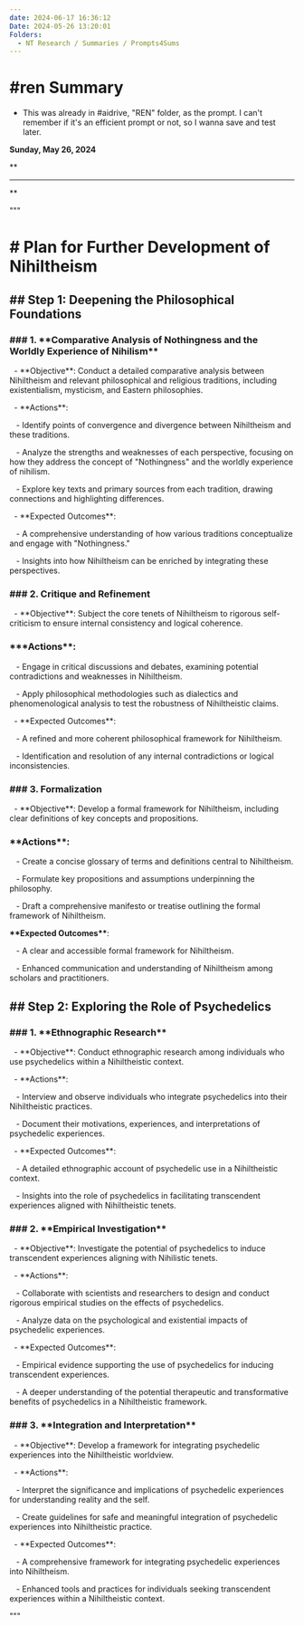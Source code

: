 ```yaml
---
date: 2024-06-17 16:36:12
Date: 2024-05-26 13:20:01
Folders:
  - NT Research / Summaries / Prompts4Sums
---
```


# #ren Summary

- This was already in #aidrive, "REN" folder, as the prompt. I can't remember if it's an efficient prompt or not, so I wanna save and test later.

**Sunday, May 26, 2024**

**

* * *

**

"""

# \# Plan for Further Development of Nihiltheism

  

## \## Step 1: Deepening the Philosophical Foundations

  

### \### 1. \*\*Comparative Analysis of Nothingness and the Worldly Experience of Nihilism\*\*

  - \*\*Objective\*\*: Conduct a detailed comparative analysis between Nihiltheism and relevant philosophical and religious traditions, including existentialism, mysticism, and Eastern philosophies.

  - \*\*Actions\*\*:

   - Identify points of convergence and divergence between Nihiltheism and these traditions.

   - Analyze the strengths and weaknesses of each perspective, focusing on how they address the concept of "Nothingness" and the worldly experience of nihilism.

   - Explore key texts and primary sources from each tradition, drawing connections and highlighting differences.

  - \*\*Expected Outcomes\*\*:

   - A comprehensive understanding of how various traditions conceptualize and engage with "Nothingness."

   - Insights into how Nihiltheism can be enriched by integrating these perspectives.

  

### \### 2. Critique and Refinement

  - \*\*Objective\*\*: Subject the core tenets of Nihiltheism to rigorous self-criticism to ensure internal consistency and logical coherence.

### \*\*\*Actions\*\*:

   - Engage in critical discussions and debates, examining potential contradictions and weaknesses in Nihiltheism.

   - Apply philosophical methodologies such as dialectics and phenomenological analysis to test the robustness of Nihiltheistic claims.

  - \*\*Expected Outcomes\*\*:

   - A refined and more coherent philosophical framework for Nihiltheism.

   - Identification and resolution of any internal contradictions or logical inconsistencies.

  

### \### 3. Formalization

  - \*\*Objective\*\*: Develop a formal framework for Nihiltheism, including clear definitions of key concepts and propositions.

### \*\*Actions\*\*:

   - Create a concise glossary of terms and definitions central to Nihiltheism.

   - Formulate key propositions and assumptions underpinning the philosophy.

   - Draft a comprehensive manifesto or treatise outlining the formal framework of Nihiltheism.

**\*\*Expected Outcomes\*\***:

   - A clear and accessible formal framework for Nihiltheism.

   - Enhanced communication and understanding of Nihiltheism among scholars and practitioners.

  

## \## Step 2: Exploring the Role of Psychedelics

### \### 1. \*\*Ethnographic Research\*\*

  - \*\*Objective\*\*: Conduct ethnographic research among individuals who use psychedelics within a Nihiltheistic context.

  - \*\*Actions\*\*:

   - Interview and observe individuals who integrate psychedelics into their Nihiltheistic practices.

   - Document their motivations, experiences, and interpretations of psychedelic experiences.

  - \*\*Expected Outcomes\*\*:

   - A detailed ethnographic account of psychedelic use in a Nihiltheistic context.

   - Insights into the role of psychedelics in facilitating transcendent experiences aligned with Nihiltheistic tenets.

  

### \### 2. \*\*Empirical Investigation\*\*

  - \*\*Objective\*\*: Investigate the potential of psychedelics to induce transcendent experiences aligning with Nihilistic tenets.

  - \*\*Actions\*\*:

   - Collaborate with scientists and researchers to design and conduct rigorous empirical studies on the effects of psychedelics.

   - Analyze data on the psychological and existential impacts of psychedelic experiences.

  - \*\*Expected Outcomes\*\*:

   - Empirical evidence supporting the use of psychedelics for inducing transcendent experiences.

   - A deeper understanding of the potential therapeutic and transformative benefits of psychedelics in a Nihiltheistic framework.

  

### \### 3. \*\*Integration and Interpretation\*\*

  - \*\*Objective\*\*: Develop a framework for integrating psychedelic experiences into the Nihiltheistic worldview.

  - \*\*Actions\*\*:

   - Interpret the significance and implications of psychedelic experiences for understanding reality and the self.

   - Create guidelines for safe and meaningful integration of psychedelic experiences into Nihiltheistic practice.

  - \*\*Expected Outcomes\*\*:

   - A comprehensive framework for integrating psychedelic experiences into Nihiltheism.

   - Enhanced tools and practices for individuals seeking transcendent experiences within a Nihiltheistic context.

"""